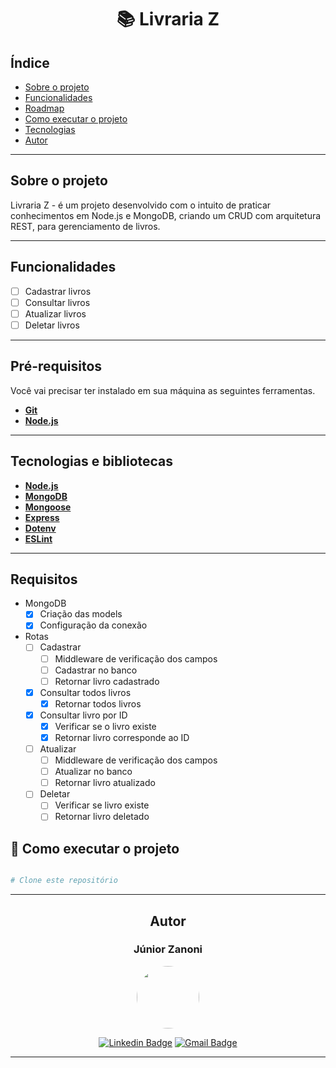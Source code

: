 <h1 align="center">
  📚 Livraria Z
</h1>

<h2> Índice </h2>

<!--ts-->
   * [Sobre o projeto](#-sobre-o-projeto)
   * [Funcionalidades](#-funcionalidades)
   * [Roadmap](#-funcionalidades)
   * [Como executar o projeto](#-como-executar-o-projeto)
   * [Tecnologias](#-tecnologias)
   * [Autor](#-autor)
<!--te-->

---

## Sobre o projeto
Livraria Z - é um projeto desenvolvido com o intuito de praticar conhecimentos em Node.js e MongoDB, criando um CRUD com arquitetura REST, para gerenciamento de livros.

---

## Funcionalidades
- [ ] Cadastrar livros
- [ ] Consultar livros
- [ ] Atualizar livros
- [ ] Deletar livros

---

## Pré-requisitos

Você vai precisar ter instalado em sua máquina as seguintes ferramentas.
- **[Git](https://git-scm.com)**
- **[Node.js](https://nodejs.org/en/)**

---

## Tecnologias e bibliotecas

- **[Node.js](https://nodejs.org/en/)**
- **[MongoDB](https://www.mongodb.com/)**
- **[Mongoose](https://www.npmjs.com/package/mongoose/)**
- **[Express](https://www.mongodb.com/)**
- **[Dotenv](https://www.npmjs.com/package/dotenv/)**
- **[ESLint](https://www.npmjs.com/package/eslint/)**

---

## Requisitos
- MongoDB
  - [x] Criação das models
  - [x] Configuração da conexão
- Rotas
  - [ ] Cadastrar
    - [ ] Middleware de verificação dos campos
    - [ ] Cadastrar no banco
    - [ ] Retornar livro cadastrado
  - [x] Consultar todos livros
      - [x] Retornar todos livros
  - [x] Consultar livro por ID
      - [x] Verificar se o livro existe
      - [x] Retornar livro corresponde ao ID
  - [ ] Atualizar
    - [ ] Middleware de verificação dos campos
    - [ ] Atualizar no banco
    - [ ] Retornar livro atualizado
  - [ ] Deletar
      - [ ] Verificar se livro existe
      - [ ] Retornar livro deletado

## 🚀 Como executar o projeto

```bash

# Clone este repositório


```

---


<div align="center"> 

## Autor

### Júnior Zanoni

  <img style="border-radius: 50%;" src="https://avatars.githubusercontent.com/u/53435053?v=4" width="100px;" alt=""/>

  [![Linkedin Badge](https://img.shields.io/badge/-Linkedin-blue?style=for-the-badge)](https://www.linkedin.com/in/junior-zanoni/) 
  [![Gmail Badge](https://img.shields.io/badge/-zanoni.odenir%40gmail.com-red?style=for-the-badge)](mailto:zanoni.odenir@gmail.com)

</div>

---